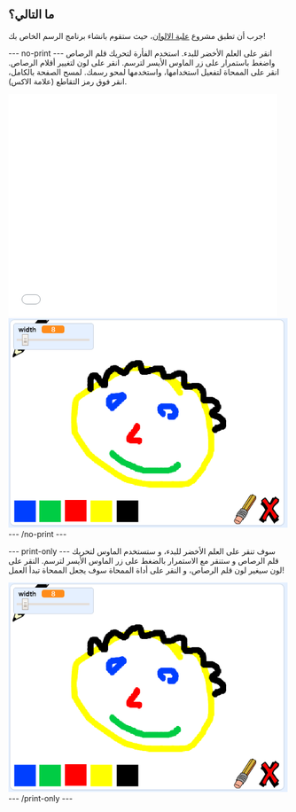 ## ما التالي؟

جرب أن تطبق مشروع [علبة الالوان](https://projects.raspberrypi.org/en/projects/paint-box?utm_source=pathway&utm_medium=whatnext&utm_campaign=projects)، حيث ستقوم بانشاء برنامج الرسم الخاص بك!

--- no-print --- انقر على العلم الأخضر للبدء. استخدم الفأرة لتحريك قلم الرصاص واضغط باستمرار على زر الماوس الأيسر لترسم. انقر على لون لتغيير أقلام الرصاص. انقر على الممحاة لتفعيل استخدامها، واستخدمها لمحو رسمك. لمسح الصفحة بالكامل، انقر فوق رمز التقاطع (علامة الاكس).

<div class="scratch-preview">
  <iframe allowtransparency="true" width="485" height="402" src="//scratch.mit.edu/projects/embed/267243161/?autostart=false" frameborder="0" scrolling="no"></iframe>
  <img src="images/paint-box-showcase.png">
</div>
--- /no-print ---

--- print-only --- سوف تنقر على العلم الأخضر للبدء، و ستستخدم الماوس لتحريك قلم الرصاص و ستنقر مع الاستمرار بالضغط على زر الماوس الأيسر لترسم. النقر على لون سيغير لون قلم الرصاص، و النقر على أداة الممحاة سوف يجعل الممحاة تبدأ العمل!

![عرض](images/paint-box-showcase.png) --- /print-only ---
